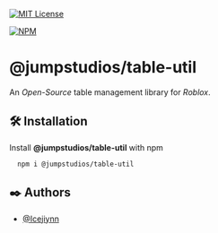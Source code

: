 [![MIT License](https://img.shields.io/npm/l/@jumpstudios/table-util?label=License)](https://choosealicense.com/licenses/mit/)

[![NPM](https://nodei.co/npm/@jumpstudios/table-util.png)](https://npmjs.org/package/@jumpstudios/table-util)

# @jumpstudios/table-util

An *Open-Source* table management library for *Roblox*.

## 🛠️ Installation

Install **@jumpstudios/table-util** with npm

```shell
  npm i @jumpstudios/table-util
```
    
## ✒️ Authors

- [@Icejiynn](https://www.github.com/Icejiynn)